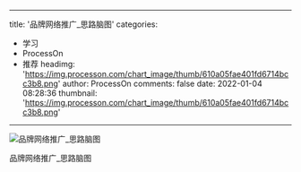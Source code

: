 
---
title: '品牌网络推广_思路脑图'
categories: 
 - 学习
 - ProcessOn
 - 推荐
headimg: 'https://img.processon.com/chart_image/thumb/610a05fae401fd6714bcc3b8.png'
author: ProcessOn
comments: false
date: 2022-01-04 08:28:36
thumbnail: 'https://img.processon.com/chart_image/thumb/610a05fae401fd6714bcc3b8.png'
---

<div>   
<img class="thumb" alt="品牌网络推广_思路脑图" src="https://img.processon.com/chart_image/thumb/610a05fae401fd6714bcc3b8.png" referrerpolicy="no-referrer">
<p>品牌网络推广_思路脑图</p>  
</div>
            